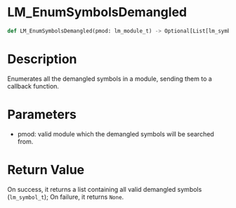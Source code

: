 # LM_EnumSymbolsDemangled

```python
def LM_EnumSymbolsDemangled(pmod: lm_module_t) -> Optional[List[lm_symbol_t]]
```

# Description

Enumerates all the demangled symbols in a module, sending them to a callback function.

# Parameters

- pmod: valid module which the demangled symbols will be searched from.

# Return Value

On success, it returns a list containing all valid demangled symbols (`lm_symbol_t`); On failure, it returns `None`.


